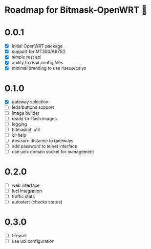 Roadmap for Bitmask-OpenWRT 🚀
==============================

0.0.1
=====
* [x] initial OpenWRT package
* [x] support for MT300/AR750
* [x] simple rest api
* [x] ability to read config files
* [x] minimal branding to use riseup/calyx

0.1.0
=====
* [x] gateway selection
* [ ] leds/buttons support
* [ ] image builder
* [ ] ready-to-flash images
* [ ] logging
* [ ] bitmaskctl util
* [ ] cli help
* [ ] measure distance to gateways
* [ ] add password to telnet interface
* [ ] use unix domain socket for management

0.2.0
=====
* [ ] web interface 
* [ ] luci integration
* [ ] traffic stats
* [ ] autostart (checks status)

0.3.0
=====
* [ ] firewall
* [ ] use uci configuration
